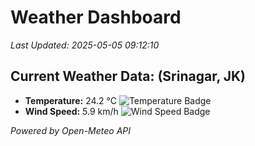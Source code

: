 
# Weather Dashboard

_Last Updated: 2025-05-05 09:12:10_

## Current Weather Data: (Srinagar, JK)
- **Temperature:** 24.2 °C ![Temperature Badge](https://img.shields.io/badge/Temperature-Medium%20Temp-green)
- **Wind Speed:** 5.9 km/h ![Wind Speed Badge](https://img.shields.io/badge/Wind%20Speed-Light%20Wind-blue)

*Powered by Open-Meteo API*
